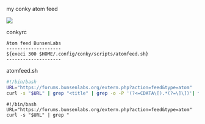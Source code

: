 
my conky atom feed

<img src="https://skandyns.github.io/img/atom-feed.png"/>

conkyrc
```
Atom feed BunsenLabs
--------------------
${execi 300 $HOME/.config/conky/scripts/atomfeed.sh}
--------------------
```
atomfeed.sh
```bash
#!/bin/bash
URL="https://forums.bunsenlabs.org/extern.php?action=feed&type=atom"
curl -s "$URL" | grep "<title" | grep -o -P '(?<=CDATA\[).*(?=\]\])'| tail -n +2 | head -n 7 | sed 's/^//'
```
<pre><code class="plaintext">#!/bin/bash
URL="https://forums.bunsenlabs.org/extern.php?action=feed&type=atom"
curl -s "$URL" | grep "<title" | grep -o -P '(?<=CDATA\[).*(?=\]\])'| tail -n +2 | head -n 7 | sed 's/^//'</code></pre>
